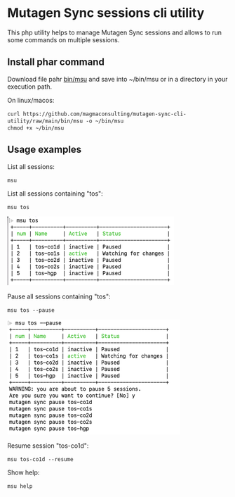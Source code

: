 # Mutagen Sync sessions cli utility

This php utility helps to manage Mutagen Sync sessions and allows to run some commands on multiple sessions.

## Install phar command

Download file pahr [bin/msu](https://github.com/magmaconsulting/mutagen-sync-cli-utility/raw/main/bin/msu) and save into ~/bin/msu or in a directory in your execution path.

On linux/macos:

```
curl https://github.com/magmaconsulting/mutagen-sync-cli-utility/raw/main/bin/msu -o ~/bin/msu 
chmod +x ~/bin/msu 
```

## Usage examples

List all sessions:

```shell
msu  
```

List all sessions containing "tos":

```shell
msu tos
```
![](doc/msu-tos.png)

Pause all sessions containing "tos":

```shell
msu tos --pause
```

![](doc/msu-tos-pause.png)

Resume session "tos-co1d":

```shell
msu tos-co1d --resume
```

Show help:

```shell
msu help
```

